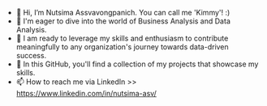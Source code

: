 - 👋 Hi, I’m Nutsima Assvavongpanich. You can call me 'Kimmy'! :)
- 🌱 I'm eager to dive into the world of Business Analysis and Data Analysis.
- 💞️ I am ready to leverage my skills and enthusiasm to contribute meaningfully to any organization's journey towards data-driven success.
- 💌 In this GitHub, you'll find a collection of my projects that showcase my skills.
- 📫 How to reach me via LinkedIn >> https://www.linkedin.com/in/nutsima-asv/

<!---
Nutsima-kmk/Nutsima-kmk is a ✨ special ✨ repository because its `README.md` (this file) appears on your GitHub profile.
You can click the Preview link to take a look at your changes.
--->

